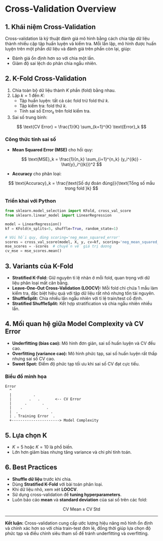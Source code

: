 
# Cross-Validation Overview

## 1. Khái niệm Cross-Validation

Cross-validation là kỹ thuật đánh giá mô hình bằng cách chia tập dữ liệu thành nhiều cặp tập huấn luyện và kiểm tra. Mỗi lần lặp, mô hình được huấn luyện trên một phần dữ liệu và đánh giá trên phần còn lại, giúp:

- Đánh giá ổn định hơn so với chia một lần.
- Giảm độ sai lệch do phân chia ngẫu nhiên.


## 2. K-Fold Cross-Validation

1. Chia toàn bộ dữ liệu thành $K$ phần (fold) bằng nhau.
2. Lặp $k=1$ đến $K$:
    - Tập huấn luyện: tất cả các fold trừ fold thứ $k$.
    - Tập kiểm tra: fold thứ $k$.
    - Tính sai số $\text{Error}_k$ trên fold kiểm tra.
3. Sai số trung bình:

$$
\text{CV Error} = \frac{1}{K} \sum_{k=1}^{K} \text{Error}_k
$$

### Công thức tính sai số

- **Mean Squared Error (MSE)** cho hồi quy:

$$
\text{MSE}_k = \frac{1}{n_k} \sum_{i=1}^{n_k} (y_i^{(k)} - \hat{y}_i^{(k)})^2
$$
- **Accuracy** cho phân loại:

$$
\text{Accuracy}_k = \frac{\text{Số dự đoán đúng}}{\text{Tổng số mẫu trong fold }k}
$$


### Triển khai với Python

```python
from sklearn.model_selection import KFold, cross_val_score
from sklearn.linear_model import LinearRegression

model = LinearRegression()
kf = KFold(n_splits=5, shuffle=True, random_state=1)

# Với hồi quy, dùng scoring='neg_mean_squared_error'
scores = cross_val_score(model, X, y, cv=kf, scoring='neg_mean_squared_error')
mse_scores = -scores  # chuyển về giá trị dương
cv_mse = mse_scores.mean()
```


## 3. Variants của K-Fold

- **Stratified K-Fold:** Giữ nguyên tỉ lệ nhãn ở mỗi fold, quan trọng với dữ liệu phân loại mất cân bằng.
- **Leave-One-Out Cross-Validation (LOOCV):** Mỗi fold chỉ chứa 1 mẫu làm kiểm tra, đặc biệt hiệu quả với tập dữ liệu rất nhỏ nhưng tốn tài nguyên.
- **ShuffleSplit:** Chia nhiều lần ngẫu nhiên với tỉ lệ train/test cố định.
- **Stratified ShuffleSplit:** Kết hợp stratification và chia ngẫu nhiên nhiều lần.


## 4. Mối quan hệ giữa Model Complexity và CV Error

- **Underfitting (bias cao):** Mô hình đơn giản, sai số huấn luyện và CV đều cao.
- **Overfitting (variance cao):** Mô hình phức tạp, sai số huấn luyện rất thấp nhưng sai số CV cao.
- **Sweet Spot:** Điểm độ phức tạp tối ưu khi sai số CV đạt cực tiểu.


### Biểu đồ minh họa

```
Error
  ^
  |          .         
  |        .   .       <-- CV Error
  |      .       .  
  |    .           . 
  |  .               .
  | . Training Error  .
  +----------------------> Model Complexity
```


## 5. Lựa chọn K

- $K=5$ hoặc $K=10$ là phổ biến.
- Lớn hơn giảm bias nhưng tăng variance và chi phí tính toán.


## 6. Best Practices

- **Shuffle dữ liệu** trước khi chia.
- Dùng **Stratified K-Fold** với bài toán phân loại.
- Khi dữ liệu nhỏ, xem xét **LOOCV**.
- Sử dụng cross-validation để **tuning hyperparameters**.
- Luôn báo cáo **mean** và **standard deviation** của sai số trên các fold:

$$
\text{CV Mean} \pm \text{CV Std}
$$

***

**Kết luận:** Cross-validation cung cấp ước lượng hiệu năng mô hình ổn định và chính xác hơn so với chia train-test đơn lẻ, đồng thời giúp lựa chọn độ phức tạp và điều chỉnh siêu tham số để tránh underfitting và overfitting.

